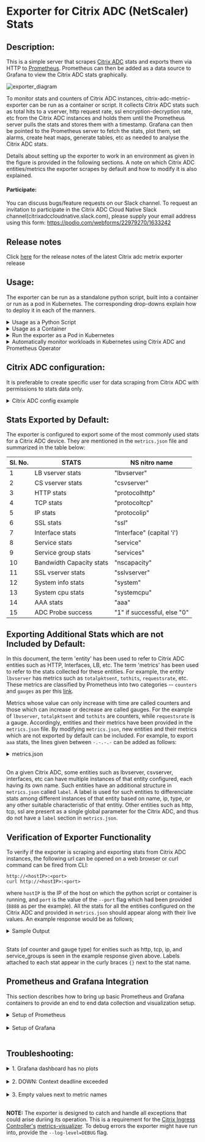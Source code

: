 Exporter for Citrix ADC (NetScaler) Stats
===

Description:
---

This is a simple server that scrapes [Citrix ADC](https://www.citrix.com/products/citrix-adc/) stats and exports them via HTTP to [Prometheus](https://github.com/prometheus). Prometheus can then be added as a data source to Grafana to view the Citrix ADC stats graphically.

![exporter_diagram](images/Citrix-adc-exporter-workflow.png)
 
To monitor stats and counters of Citrix ADC instances, citrix-adc-metric-exporter can be run as a container or script. It collects Citrix ADC stats such as total hits to a vserver, http request rate, ssl encryption-decryption rate, etc from the Citrix ADC instances and holds them until the Prometheus server pulls the stats and stores them with a timestamp. Grafana can then be pointed to the Prometheus server to fetch the stats, plot them, set alarms, create heat maps, generate tables, etc as needed to analyse the Citrix ADC stats. 

   Details about setting up the exporter to work in an environment as given in the figure is provided in the following sections. A note on which Citrix ADC entities/metrics the exporter scrapes by default and how to modify it is also explained.

#### Participate:

   You can discuss bugs/feature requests on our Slack channel. To request an invitation to participate in the Citrix ADC Cloud Native Slack channel(citrixadccloudnative.slack.com), please supply your email address using this form: https://podio.com/webforms/22979270/1633242

## Release notes

Click [here](https://github.com/citrix/citrix-adc-metrics-exporter/releases) for the release notes of the latest Citrix adc metrix exporter release

Usage:
---
The exporter can be run as a standalone python script, built into a container or run as a pod in Kubernetes. The corresponding drop-downs explain how to deploy it in each of the manners.

<details>
<summary>Usage as a Python Script</summary>
<br>

To use the exporter as a python3 script, few packages needs to be installed. This can be done using
```
pip3 install -r pip_requirements.txt
```
Contents of requirements.txt

```
prometheus-client==0.8.0
requests==2.23.0
PyYAML==5.3.1
tenacity==6.2.0
urllib3==1.25.9
```

Now, create a folder ```/exporter``` and copy the ```metrics.json``` file to the folder. 
Finally, the exporter can be run as a python script using;
```
nohup python exporter.py [flags] &
```
where the flags are:

flag&nbsp;&nbsp;&nbsp;&nbsp;&nbsp;&nbsp;&nbsp;&nbsp;&nbsp;&nbsp;&nbsp;&nbsp;&nbsp;&nbsp;&nbsp;&nbsp;&nbsp;&nbsp; | Description
-----------------|--------------------
--target-nsip    | Provide the &lt;IP&gt; of the Citrix ADC to be monitored
--port	         | Specify on which port metrics collected by the exporter should be exposed. Agents like Prometheus will need to scrape this port of the container to collected metrics
--metric         | Provide a specific metric to load from metrics.json file (eg: 'lbvserver', 'protocolhttp', etc). If not provided, all metric entities from metrics.json will be loaded
--secure         | Ensures HTTPS connection to ADC. Option 'no'(HTTP) can be provided to collect metrics from Citrix ADC. Default: 'yes'.
--start-delay    | Specify time for which exporter should sleep before starting metric collection. Default: 10s
--timeout        | Specify timeout period for exporter to obtain response from target Citrix ADCs. Default: 10s
--metrics-file   | The location of metrics.json file. Default: /exporter/metrics.json
--log-file       | The location of exporter.log file. Default: /exporter/exporter.log
--log-level      | The level of logging. DEBUG, INFO, WARNING, ERROR or CRITICAL Default: INFO
--config-file    | File with configs such as ```username```, ```password```, ```validate-cert```, ```cacert-path```, etc. Helps supply username and password through file rather than CLI.
--validate-cert. | Specify if ca certifcate is to be validated to access Citrix ADC. Default: 'no'. Valid value: 'yes'
--cacert-path.   | Provide valid cert path if "-validate-cert" set to 'yes'. cert path will only be considered if '--validate-cert' is set to 'yes'.
--k8sCICprefix   | Provide the prefix if exporter is used in kubernetes enviroment with Citrix ingress controller, "k8s_ingress_service_stats" dashboard can be used only if correct CICprefix is provided and CIC version is 1.2.0 and above. Default prefix is "K8s"  

The exporter can be setup as given in the diagram using;
```
nohup python exporter.py --target-nsip=10.0.0.1 --port 8888 --config-file=config.yaml &
```
This directs the exporter container to scrape 10.0.0.1 IP, and the expose the stats it collects on port 8888.

**NOTE:** If default port to connect with ADC is not 80/443 for HTTP/HTTPS respectively, then append --target-nsip with port. For instance, if port for ADC is 9080 then use: --target-nsip=10.0.0.1:9080

File 'config.yaml' should contain username and password of the ADC to which exporter connects to. For reference, refer config.yaml.example which specifies the format for providing the login credentials. 

Login credentials can also be provided using environment variables using NS_USER, NS_PASSWORD.Though config file input is the preferred method for security concerns.

The user can then access the exported metrics directly thorugh port 8888 on the machine where the exporter is running, or Prometheus and Grafana can be setup to view the exported metrics though their GUI.

### Additionals:
As an optional configuration, Citrix ADC exporter allows you to validate the SSL server certificate provided by Citrix ADC. 

For this:

-- In config.yaml, '--validate-cert' option should be set to 'yes', and certificate path should be provided using'--cacert-path' argument. 

-- Please confirm that certificate and '--cert-path' provided is valid.

-- Additionaly, '--validate-cert(default='no')' and '--secure(default='yes')' options should be set to 'yes'.



</details>



<details>
<summary>Usage as a Container</summary>
<br>

In order to use the exporter as a container, the image ```quay.io/citrix/citrix-adc-metrics-exporter:1.4.9``` will need to be pulled using;
```
docker pull quay.io/citrix/citrix-adc-metrics-exporter:1.4.9
```
**NOTE:** It can also be build locally using ```docker build -f Dockerfile -t <image_name>:<tag> ./```

Now, exporter can be run using:
```
docker run -dt -p <host_port>:<container_port> --mount type=bind,source=<host-path-for-config-file>,target=/exporter/config.yaml quay.io/citrix/citrix-adc-metrics-exporter:1.4.9 [flags] --config-file=/exporter/config.yaml
```
where the flags are:

flag&nbsp;&nbsp;&nbsp;&nbsp;&nbsp;&nbsp;&nbsp;&nbsp;&nbsp;&nbsp;&nbsp;&nbsp;&nbsp;&nbsp;&nbsp;&nbsp;&nbsp;&nbsp; | Description
-----------------|--------------------
--target-nsip    | Provide the &lt;IP&gt; of the Citrix ADC to be monitored
--port	         | Specify on which port metrics collected by the exporter should be exposed. Agents like Prometheus will need to scrape this port of the container to collected metrics
--metric         | Provide a specific metric to load from metrics.json file (eg: 'lbvserver', 'protocolhttp', etc). If not provided, all metric entities from metrics.json will be loaded
--secure         | Ensures HTTPS connection to ADC. Option 'no'(HTTP) can be provided to collect metrics from Citrix ADC. Default: 'yes'.
--start-delay    | Specify time for which exporter should sleep before starting metric collection. Default: 10s
--timeout        | Specify timeout period for exporter to obtain response from target Citrix ADC. Default: 10s
--metrics-file   | The location of metrics.json file. Default: /exporter/metrics.json
--log-file       | The location of exporter.log file. Default: /exporter/exporter.log
--log-level      | The level of logging. DEBUG, INFO, WARNING, ERROR or CRITICAL Default: INFO
--config-file    | File with configs such as ```username```, ```password```, ```validate-cert``, ```cacert-path```, etc. Helps supply username and password through file rather than CLI for secure deployment.
--validate-cert  | Specify if ca certifcate is to be validated to access Citrix ADC. Default: 'no'. Valid value: 'yes'
--cacert-path    | Provide valid cert path if "--validate-cert" set to 'yes'. cert path will only be considered if '--validate-cert' is set to 'yes'.
--k8sCICprefix   | Provide the prefix if exporter is used in kubernetes enviroment with Citrix ingress controller, "k8s_ingress_service_stats" dashboard can be used only if correct CICprefix is provided and CIC version is 1.2.0 and above. Default prefix is "K8s"  


To setup the exporter as given in the diagram, the following command can be used:
```
docker run -dt -p 8888:8888 --mount type=bind,source=/path/to/config.yaml,target=/exporter/config.yaml --name citrix-adc-exporter quay.io/citrix/citrix-adc-metrics-exporter:1.4.9 --target-nsip=10.0.0.1 --port=8888 --config-file=/exporter/config.yaml
```
This directs the exporter container to scrape the 10.0.0.1 IP, and the expose the stats it collects on port 8888.

**NOTE:** If default port to connect with ADC is not 80/443 for HTTP/HTTPS respectively, then append --target-nsip with port. For instance, if port for ADC is 9080 then use: --target-nsip=10.0.0.1:9080

File 'config.yaml' should contain username and password of the ADC to which exporter connects to. For reference, refer config.yaml.example which specifies the format for providing the login credentials. Config.yaml file then needs to be mounted to the container at fixed target specified('/exporter/config.yaml') only.

Login credentials can also be provided using environment variables using NS_USER, NS_PASSWORD.Though config file input is the preferred method for security concerns.

The user can then access the exported metrics directly thorugh port 8888 on the machine where the exporter is running, or Prometheus and Grafana can be setup to view the exported metrics though their GUI.

**NOTE:** In the command above, the value of the ```--port``` flag should be the same as the ```container_port```.


### Additionals:
As an optional configuration, Citrix ADC exporter allows you to validate the SSL server certificate provided by Citrix ADC.

For this:

-- In config.yaml, '--validate-cert' option should be set to 'yes', and certificate path should be provided using'--cacert-path' argument.

-- Please confirm that certificate and '--cert-path' provided is valid. 

-- Additionaly, '--validate-cert(default='no')' and '--secure(default='yes')' options should be set to 'yes' for certificate to be considered.

Certificate should then be mounted at the '--cacert-path' provided. For instance, if cert is 'cacert.pem' and '--cacert-path' provided in 'config.yaml' is '/exporter/cacert.pem'

```
docker run -dt -p 8888:8888 --mount type=bind,source=/path/to/config.yaml,target=/exporter/config.yaml --mount type=bind,source=/path/to/cacert.pem,target=/exporter/cacert.pem --name citrix-adc-exporter quay.io/citrix/citrix-adc-metrics-exporter:1.4.9 --target-nsip=10.0.0.1 --port=8888 --config-file=/exporter/config.yaml
``` 
**NOTE:** If default port to connect with ADC is not 80/443 for HTTP/HTTPS respectively, then append --target-nsip with port. For instance, if port for ADC is 9080 then use: --target-nsip=10.0.0.1:9080

Cert validation options can also be provided using environment variables using NS_VALIDATE_CERT, NS_CACERT_PATH. Thoughconfig file input is the preferred method.



</details>


<details>
<summary>Run the exporter as a Pod in Kubernetes</summary>
<br>

To provide the login credentials to access ADC, create a secret and mount the volume at mountpath "/mnt/nslogin".  
```
kubectl create secret generic nslogin --from-literal=username=<citrix-adc-user> --from-literal=password=<citrix-adc-password> -n <namespace>
```

The following yaml file can be used to deploy the exporter as a pod in Kuberenetes and expose it as a service. Here, the necessary flags are provided as a list in the ```args:``` section of the yaml file.
```
apiVersion: v1
kind: Pod
metadata:
  name: exporter
  labels:
    app: exporter
spec:
  containers:
    - name: exporter
      image: quay.io/citrix/citrix-adc-metrics-exporter:1.4.9
      args:
        - "--target-nsip=10.0.0.1"
        - "--port=8888"
      imagePullPolicy: Always
      volumeMounts:
      - name: nslogin
        mountPath: "/mnt/nslogin"
        readOnly: true
      securityContext:
        readOnlyRootFilesystem: true
  volumes:
  - name: nslogin
    secret:
      secretName: nslogin
---
apiVersion: v1
kind: Service
metadata:
  name: exporter
  labels:
    app: exporter
spec:
  type: ClusterIP
  ports:
  - port: 8888
    targetPort: 8888
    name: exporter-port
  selector:
    app: exporter
```

**NOTE:** If default port to connect with ADC is not 80/443 for HTTP/HTTPS respectively, then append --target-nsip with port. For instance, if port for ADC is 9080 then use: --target-nsip=10.0.0.1:9080

Login Credentials can also be provided using environment variables NS_USER, NS_PASSWORD. Though, secret volume is the preffered method for security.

Flags which can be provided to the exporter in the ```args:``` section are:

flag&nbsp;&nbsp;&nbsp;&nbsp;&nbsp;&nbsp;&nbsp;&nbsp;&nbsp;&nbsp;&nbsp;&nbsp;&nbsp;&nbsp;&nbsp;&nbsp;&nbsp;&nbsp; | Description
-----------------|--------------------
--target-nsip    | Provide the &lt;IP&gt; of the Citrix ADC to be monitored
--port	         | Specify on which port metrics collected by the exporter should be exposed. Agents like Prometheus will need to scrape this port of the container to collected metrics
--metric         | Provide a specific metric to load from metrics.json file (eg: 'lbvserver', 'protocolhttp', etc). If not provided, all metric entities from metrics.json will be loaded
--secure         | Ensures HTTPS connection to ADC. Option 'no'(HTTP) can be provided to collect metrics from Citrix ADC. Default: 'yes'.
--start-delay    | Specify time for which exporter should sleep before starting metric collection. Default: 10s
--timeout        | Specify timeout period for exporter to obtain response from target Citrix ADC. Default: 10s
--metrics-file   | The location of metrics.json file. Default: /exporter/metrics.json
--log-file       | The location of exporter.log file. Default: /exporter/exporter.log
--log-level      | The level of logging. DEBUG, INFO, WARNING, ERROR or CRITICAL Default: INFO
--config-file    | File with configs such as ```username```, ```password```, ```validate-cert```, ```cacert-path```, etc. Helps supply username and password through file rather than CLI.
--validate-cert  | Specify if ca certifcate is to be validated to access Citrix ADC. Default: 'no'. Valid value: 'yes'
--cacert-path    | Provide valid cert path if "--validate-cert" set to 'yes'. cert path will only be considered if '--validate-cert' is set to 'yes'.
--k8sCICprefix   | Provide the prefix if exporter is used in kubernetes enviroment with Citrix ingress controller, "k8s_ingress_service_stats" dashboard can be used only if correct CICprefix is provided and CIC version is 1.2.0 and above. Default prefix is "K8s"  


### Additionals:
As an optional configuration, Citrix ADC exporter allows you to validate the SSL server certificate provided by Citrix ADC. For this:
User need to first mount the secret at any valid path inside pod. For instance, for CA certificate 'cacert.pem' and name give as 'exp-ca-cert'

```
kubectl create secret generic exp-ca-cert --from-file=./cacert.pem"
```

-- In args section of yaml, '--validate-cert' option should be set to 'yes', and certificate path should be provided using'--cacert-path' argument.

-- Please confirm that mounted certificate and '--cert-path' provided are valid. 

-- Additionaly, '--validate-cert(default='no')' and '--secure(default='yes')' options should be set to 'yes' for certificate to be considered.
 
```
apiVersion: v1
kind: Pod
metadata:
  name: exporter
  labels:
    app: exporter
spec:
  containers:
    - name: exporter
      image: quay.io/citrix/citrix-adc-metrics-exporter:1.4.9
      args:
        - "--target-nsip=10.0.0.1"
        - "--port=8888"
        - "--validate-cert=yes"
        - "--cacert-path=/mnt/certs/cacert.pem"
      imagePullPolicy: Always
      volumeMounts:
      - name: nslogin
        mountPath: "/mnt/nslogin"
        readOnly: true
      - name: exp-ca-cert
        mountPath: "/mnt/certs/"
        readOnly: true
      securityContext:
        readOnlyRootFilesystem: true
  volumes:
  - name: nslogin
    secret:
      secretName: nslogin
  - name: exp-ca-cert
    secret:
      secretName: exp-ca-cert
---
apiVersion: v1
kind: Service
metadata:
  name: exporter
  labels:
    app: exporter
spec:
  type: ClusterIP
  ports:
  - port: 8888
    targetPort: 8888
    name: exporter-port
  selector:
    app: exporter
```
**NOTE:** If default port to connect with ADC is not 80/443 for HTTP/HTTPS respectively, then append --target-nsip with port. For instance, if port for ADC is 9080 then use: --target-nsip=10.0.0.1:9080

Cert Credentials can also be provided using environment variables NS_VALIDATE_CERT, NS_CACERT_PATH instead of args '--validate-cert', '--cacert-path' respectively.


</details>

<details>
<summary>Automatically monitor workloads in Kubernetes using Citrix ADC and Prometheus Operator</summary>
<br>
When the Citrix ADC is used as an Ingress to workloads in a Kubernetes, cluster, you can use the exporter along with the Prometheus Operator (https://github.com/coreos/prometheus-operator) to automatically monitor new workloads as they are deployed. https://developer-docs.citrix.com/projects/citrix-k8s-ingress-controller/en/latest/metrics/promotheus-grafana/
</details>

Citrix ADC configuration:
---
It is preferable to create specific user for data scraping from Citrix ADC with permissions to stats data only.

<details>
<summary>Citrix ADC config example</summary>

```
# Create a new Command Policy which is only allowed to run the stat command
add system cmdPolicy stats-policy ALLOW (^stat.*|show ns license|show serviceGroup|show ssl certKey)

# Create a new user  
# Change the 'password' in accordance with your password policy
add system user stats-user "password" -externalAuth DISABLED 

# Bind the local user account to the created Command Policy
bind system user stats-user stats-policy 100
```

</details>

Stats Exported by Default:
---

The exporter is configured to export some of the most commonly used stats for a Citrix ADC device. They are mentioned in the ```metrics.json``` file and summarized in the table below:

Sl. No. |     STATS                 | NS nitro name
--------|---------------------------|--------------
1       | LB vserver stats          | "lbvserver"
2       | CS vserver stats          | "csvserver"
3       | HTTP stats                | "protocolhttp"
4       | TCP stats                 | "protocoltcp"
5       | IP stats                  | "protocolip"
6       | SSL stats                 | "ssl"
7       | Interface stats           | "Interface" (capital 'i')
8       | Service stats             | "service"
9       | Service group stats       | "services"
10      | Bandwidth Capacity stats  | "nscapacity"
11      | SSL vserver stats         | "sslvserver"
12      | System info stats         | "system"
13      | System cpu stats          | "systemcpu"
14      | AAA stats                 | "aaa"
15      | ADC Probe success          | "1" if successful, else "0"


Exporting Additional Stats which are not Included by Default:
---

In this document, the term 'entity' has been used to refer to Citrix ADC entities such as HTTP, Interfaces, LB, etc. The term 'metrics' has been used to refer to the stats collected for these entities. For example,
the entity ```lbvserver``` has metrics such as ```totalpktsent```, ```tothits```, ```requestsrate```, etc. These metrics are classified by Prometheus into two categories -- ```counters``` and ```gauges``` as per this [link](https://prometheus.io/docs/concepts/metric_types/).   

Metrics whose value can only increase with time are called counters and those which can increase or decrease are called gauges. For the example of ```lbvserver```, ```totalpktsent``` and ```tothits``` are counters, while ```requestsrate``` is a gauge. 
Accordingly, entities and their metrics have been provided in the ```metrics.json``` file. By modifying ```metrics.json```, new entities and their metrics which are not exported by default can be included. 
For example, to  export ```aaa``` stats, the lines given between ```-.-.-.-``` can be added as follows:

<details>
<summary>metrics.json</summary>
<br>

```
{
    "system": {
        "counters": [
            ["numcpus", "citrixadc_cpu_number"]
        ],

        "gauges": [
            ["cpuusagepcnt", "citrixadc_cpu_usage_percent"],
            ["mgmtcpuusagepcnt", "citrixadc_cpu_management_cpu_usage_percent"],
            ["pktcpuusagepcnt", "citrixadc_cpu_packet_cpu_usage_percent"],
            ["rescpuusagepcnt", "citrixadc_cpu_res_cpu_usage_percent"]
        ]
    },

-.-.-.-.-.-.-.-.-.-.-.-.-.-.-.-.-.-.-.-.-.-.-.-.-.-.-.-.-.-.-.-.-.-.-.-.-.-.-.-.-.-.-.-.
    "aaa": {
            "counters": [
                ["aaatotsessions", "citrixadc_aaa_tot_sessions"],
                ["aaatotsessiontimeout", "citrixadc_aaa_tot_session_timeout"]
            ],
            "gauges": [
                ["aaasessionsrate', 'citrixadc_aaa_sessions_rate"],
                ["aaasessiontimeoutrate ', 'citrixadc_aaa_session_timeout_rate"]
            ]
      },
-.-.-.-.-.-.-.-.-.-.-.-.-.-.-.-.-.-.-.-.-.-.-.-.-.-.-.-.-.-.-.-.-.-.-.-.-.-.-.-.-.-.-.-.

    "protocolhttp": {
        "counters": [
            ["httptotrequests", "citrixadc_http_tot_requests"],
            ["httptotresponses", "citrixadc_http_tot_responses"],
            ["httptotposts", "citrixadc_http_tot_posts"],
            ["httptotgets", "citrixadc_http_tot_gets"],
            ...
            ...
            ["httptotchunkedrequests", "citrixadc_http_tot_chunked_requests"]
        ],

        "gauges": [
            ["httprequestsrate", "citrixadc_http_requests_rate"],
            ["spdystreamsrate", "citrixadc_http_spdy_streams_rate"],
            ...
            ...
            ["http11responsesrate", "citrixadc_http_11_responses_rate"]
        ]
    },

    "lbvserver": {
        "counters": [
            ["totalpktssent", "citrixadc_lb_packets_sent_total"],
            ["tothits", "citrixadc_lb_hits_total"],
            ["totalrequestbytes", "citrixadc_lb_request_bytes_total"],
            ...
            ... 
            ["totalresponsebytes", "citrixadc_lb_response_bytes_received_total"]
        ],

        "gauges": [
            ["requestbytesrate", "citrixadc_lb_request_rate_bytes"],
            ["requestsrate", "citrixadc_lb_request_rate"],
            ...
            ...
            ["inactsvcs", "citrixadc_lb_inactive_services_count"]
        ],

        
            ["name", "citrixadc_lb_name"],
            ["type", "citrixadc_lb_type"],
        ]
    },

...
...
...
}

```

</details>
<br>


On a given Citrix ADC, some entities such as lbvserver, csvserver, interfaces, etc can have multiple instances of that entity configured, each having its own name. Such entities have an additional structure in ```metrics.json``` called ```label```.
A label is used for such entities to differenciate stats among different instances of that entity based on name, ip, type, or any other suitable characteristic of that entitiy. 
Other entities such as http, tcp, ssl are present as a single global parameter for the Citrix ADC, and thus do not have a ```label``` section in ```metrics.json```.

Verification of Exporter Functionality
---
To verify if the exporter is scraping and exporting stats from Citrix ADC instances, the following url can be opened on a web browser or curl command can be fired from CLI:
```
http://<hostIP>:<port>
curl http://<hostIP>:<port>
```
where ```hostIP``` is the IP of the host on which the python script or container is running, and ```port``` is the value of the ```--port``` flag which had been provided (```8888``` as per the example). All the stats for all the entities configured on the Citrix ADC and provided in ```metrics.json``` should appear along with their live values. An example response would be as follows;

<details>
<summary>Sample Output</summary>
<br>

```
# HELP http_tot_rx_packets tcptotrxpkts
# TYPE http_tot_rx_packets counter
http_tot_rx_packets{nsip="10.0.0.1"} 2094931640.0
# HELP tcp_tot_rx_bytes tcptotrxbytes
# TYPE tcp_tot_rx_bytes counter
tcp_tot_rx_bytes{nsip="10.0.0.1"} 735872803514.0
# HELP tcp_tx_bytes tcptottxbytes
# TYPE tcp_tx_bytes counter
tcp_tx_bytes{nsip="10.0.0.1"} 249210838820.0
# HELP tcp_tot_tx_packets tcptottxpkts
# TYPE tcp_tot_tx_packets counter
tcp_tot_tx_packets{nsip="10.0.0.1"} 2082562915.0
# HELP tcp_tot_client_connections_opened tcptotclientconnopened
# TYPE tcp_tot_client_connections_opened counter
tcp_tot_client_connections_opened{nsip="10.0.0.1"} 35606929.0
ip_tot_bad_mac_addresses{nsip="10.0.0.1"} 0.0
# HELP ip_rx_packers_rate iprxpktsrate
# TYPE ip_rx_packers_rate gauge
ip_rx_packers_rate{nsip="10.0.0.1"} 17703.0
# HELP ip_rx_bytes_rate iprxbytesrate
# TYPE ip_rx_bytes_rate gauge
ip_rx_bytes_rate{nsip="10.0.0.1"} 5797562.0
# HELP ip_tx_packets_rate iptxpktsrate
# TYPE ip_tx_packets_rate gauge
ip_tx_packets_rate{nsip="10.0.0.1"} 18119.0
# HELP ip_bytes_rate iptxbytesrate
# TYPE ip_bytes_rate gauge
ip_bytes_rate{nsip="10.0.0.1"} 1038524.0
# HELP services_tot_requests totalrequests
# TYPE services_tot_requests counter
services_tot_requests{nsip="10.0.0.2",service_ip="20.0.0.56",servicegroup_name="svcgrp"} 10.0
services_tot_requests{nsip="10.0.0.2",service_ip="20.0.0.57",servicegroup_name="svcgrp"} 11.0
services_tot_requests{nsip="10.0.0.2",service_ip="20.0.0.60",servicegroup_name="svcgrp2"} 4.0
# HELP services_tot_response_bytes totalresponsebytes
# TYPE services_tot_response_bytes counter
services_tot_response_bytes{nsip="10.0.0.2",service_ip="20.0.0.56",servicegroup_name="svcgrp"} 2320.0
services_tot_response_bytes{nsip="10.0.0.2",service_ip="20.0.0.57",servicegroup_name="svcgrp"} 2552.0
services_tot_response_bytes{nsip="10.0.0.2",service_ip="20.0.0.60",servicegroup_name="svcgrp2"} 936.0
# HELP services_tot_request_bytes totalrequestbytes
# TYPE services_tot_request_bytes counter
services_tot_request_bytes{nsip="10.0.0.2",service_ip="20.0.0.56",servicegroup_name="svcgrp"} 860.0
services_tot_request_bytes{nsip="10.0.0.2",service_ip="20.0.0.57",servicegroup_name="svcgrp"} 946.0
services_tot_request_bytes{nsip="10.0.0.2",service_ip="20.0.0.60",servicegroup_name="svcgrp2"} 344.0
```

</details>
<br>

Stats (of counter and gauge type) for enities such as http, tcp, ip, and service_groups is seen in the example response given above. Labels attached to each stat appear in the curly braces ```{}``` next to the stat name.


Prometheus and Grafana Integration
---
This section describes how to bring up basic Prometheus and Grafana containers to provide an end to end data collection and visualization setup. 


<details>
<summary>Setup of Prometheus</summary>
<br>

These steps can be followed to setup a Prometheus container:
1. Pull the docker image: ```docker pull prom/prometheus```.

2. Create the ```prometheus.cfg``` file as given below, and providie the Exporter's IP and Port in the place of ```<EXPORTER_IP>``` and ```<EXPORTER_PORT>```. For example, the targets line might read ```- targets: ['10.100.200.3:8888']```.
```
global:
  scrape_interval: 15s
  scrape_timeout:  10s

  external_labels:
    monitor: 'prometheus-monitor'

scrape_configs:
- job_name: prometheus

  static_configs:
  - targets: ['<EXPORTER_IP>:<EXPORTER_PORT>']
```

3. Run the Prometheus container while providing the location of the ```prometheus.cfg``` file created in the above step: <br> 
```docker run -dt -p 9090:9090 -v /path/to/prometheus.cfg:/etc/prometheus/prometheus.cfg prom/prometheus:latest --config.file=/etc/prometheus/prometheus.cfg```

4. VERIFICATION: Go to the Prometheus web page and under the "Status" dropdown select "Targets". The exporter should appear as a target and in a few minutes time, must come up in ```UP``` state. This means that Prometheus is able to collect stats from the Exporter.

</details>
<br>


<details>
<summary>Setup of Grafana</summary>
<br>

The steps bellow can be followed to setup up a Grafana container with a sample dashboard.

1. Pull grafana image: ```docker pull grafana/grafana:latest```

2. Run grafana container: ```docker run -dt -p 3000:3000 grafana/grafana:latest```

3. Import any of the sample grafana dashboard files: Login to Grafana using admin:admin, from the column on the left select the ```+``` symbol, select "Import", and select "upload .json file". Now, navigate to and upload "sample_service_stats.json" or "sample_system_stats.json".

<img src="images/grafana-import-json.png" width="200">

4. To start seeing graphs and values in the dashboard, add the Prometheus datasource(s) to Grafana. While adding the datasource, ensure the name of the Prometheus datasource starts with the word "prometheus" (eg. prometheus_datasource1). Once added, datasources starting with the word "prometheus" will automatically get detected in the dropdown filters of the dashboard. 

<img src="images/grafana-datasource-1.png" width="200">
<img src="images/grafana-datasource-2.png" width="300">

5. Usage of Dashboard: For K8s CIC set up(providing K8sCICPrefix), with "k8s_cic_ingress_services_stats.json",dashboard shows service requests, surque queue, RPS and Invalid Request/Response. User can select any of the configured ingress  and then apply filter for a given ingress from the drop down menu for ingress.Fro non-k8s setup, one can use "sample_lb_stats.json" for all lbvservers configured on ADC for some counters. And with "sample_system_stats.json", dashboard shows CPU utilization, Memory Utilization and bandwidth capacity utilization where user can also set an alert. The dashboard can be expanded to include graphs of any other stats which the exporter is collecting. For more information on modifying the Grafana dashboard, please take a look at their [documentation](http://docs.grafana.org/) or demo [videos](https://www.youtube.com/watch?v=mgcJPREl3CU).

<img src="images/k8s-service-stats-dashboard.png" width="400"> <img src="images/system-stats-dashboard.png" width="400">

</details>
<br>


Troubleshooting:
---

<details>
<summary>1. Grafana dashboard has no plots</summary>
<br>

If the graphs on the Grafana dashboards do not have any values plotted (not even a flat '0' value line), this means that Grafana is unable to obtain stats from its datasource. The following can be done:

		
i. Check if the prometheus datasource is saved and working properly. On saving the datasource after providing the Name and IP, a "Data source is working" message should appear in green indicating the datasource is reachable and detected.
		
ii. If the dashboard was created using ```sample_grafana_dashboard.json```, ensure the name given to the Prometheus datasource begins with the word "prometheus", with all lowercase letters.
		
iii. Check the Targets page of prometheus to see if the requried target exporter is in ```DOWN``` state.

</details>
<br>

<details>
<summary>2. DOWN: Context deadline exceeded</summary>
<br>

If this appears against any of the exporter target of Prometheus, this means that Prometheus is unable to connect to that exporter, or is unable to fetch all the metrics from that exporter within the given ```scrape_timeout```.


i. If Prometheus Operator is being used ```scrape_timeout``` is usually adjusted automatically and such an error means that the exporter itself is not reachable
		
ii. If a standalone Promtheus container/pod is being used, try increasing the ```scrape_interval``` and ```scrape_timeout``` in the ```/etc/prometheus/prometheus.cfg``` file to allow for more time to collect the metrics.
		

</details>
<br>
      

<details>
<summary>3. Empty values next to metric names</summary>
<br>

It may be observed that some metrics are being received by Prometheus but have no value associated with them. This means that that the exporter is unable to collect that particular metric from the Citrix ADC. It could be either becuase:

	
i. The device provided as a ```--target-nsip``` is reachable on the IP and port but is not a Citrix ADC, or
	
ii. The metric being fetched does not exist in the Citrix ADC. Possibly due to it being an invalid metric name.
		
</details>
<br>
		

**NOTE:** The exporter is designed to catch and handle all exceptions that could arise duriing its operation. This is a requirement for the [Citrix Ingress Controller's](https://github.com/citrix/citrix-k8s-ingress-controller) [metrics-visualizer](https://github.com/citrix/citrix-k8s-ingress-controller/tree/master/metrics-visualizer). To debug errors the exporter might have run into, provide the ```--log-level=DEBUG``` flag.

